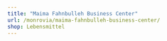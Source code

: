 ```yaml
---
title: "Maima Fahnbulleh Business Center"
url: /monrovia/maima-fahnbulleh-business-center/
shop: Lebensmittel
---
```

